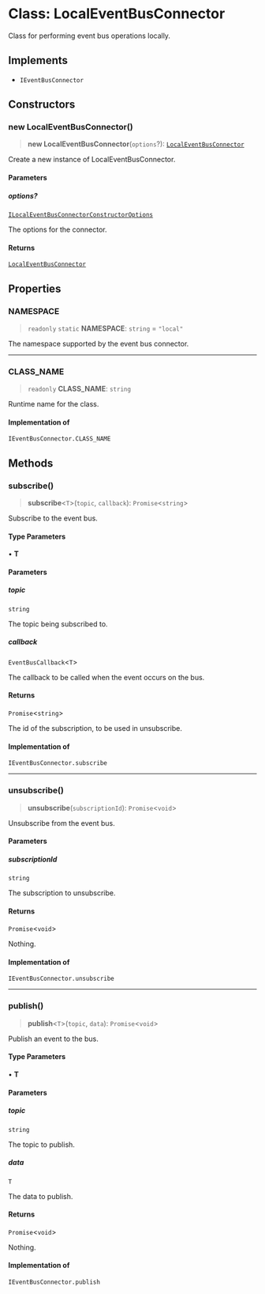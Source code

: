 # Class: LocalEventBusConnector

Class for performing event bus operations locally.

## Implements

- `IEventBusConnector`

## Constructors

### new LocalEventBusConnector()

> **new LocalEventBusConnector**(`options`?): [`LocalEventBusConnector`](LocalEventBusConnector.md)

Create a new instance of LocalEventBusConnector.

#### Parameters

##### options?

[`ILocalEventBusConnectorConstructorOptions`](../interfaces/ILocalEventBusConnectorConstructorOptions.md)

The options for the connector.

#### Returns

[`LocalEventBusConnector`](LocalEventBusConnector.md)

## Properties

### NAMESPACE

> `readonly` `static` **NAMESPACE**: `string` = `"local"`

The namespace supported by the event bus connector.

***

### CLASS\_NAME

> `readonly` **CLASS\_NAME**: `string`

Runtime name for the class.

#### Implementation of

`IEventBusConnector.CLASS_NAME`

## Methods

### subscribe()

> **subscribe**\<`T`\>(`topic`, `callback`): `Promise`\<`string`\>

Subscribe to the event bus.

#### Type Parameters

• **T**

#### Parameters

##### topic

`string`

The topic being subscribed to.

##### callback

`EventBusCallback`\<`T`\>

The callback to be called when the event occurs on the bus.

#### Returns

`Promise`\<`string`\>

The id of the subscription, to be used in unsubscribe.

#### Implementation of

`IEventBusConnector.subscribe`

***

### unsubscribe()

> **unsubscribe**(`subscriptionId`): `Promise`\<`void`\>

Unsubscribe from the event bus.

#### Parameters

##### subscriptionId

`string`

The subscription to unsubscribe.

#### Returns

`Promise`\<`void`\>

Nothing.

#### Implementation of

`IEventBusConnector.unsubscribe`

***

### publish()

> **publish**\<`T`\>(`topic`, `data`): `Promise`\<`void`\>

Publish an event to the bus.

#### Type Parameters

• **T**

#### Parameters

##### topic

`string`

The topic to publish.

##### data

`T`

The data to publish.

#### Returns

`Promise`\<`void`\>

Nothing.

#### Implementation of

`IEventBusConnector.publish`
